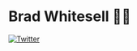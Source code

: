 <!-- **EchoFrost/EchoFrost** is a ✨ _special_ ✨ repository because its `README.md` (this file) appears on your GitHub profile. -->

# Brad Whitesell 👨‍💻
[![Twitter](https://img.shields.io/badge/-Twitter-222222?style=flat-square&logo=twitter&logoColor=white&link=https://twitter.com/WC_EchoFrost/)](https://twitter.com/WC_EchoFrost/)

<!-- ![GitHub Stats](https://github-readme-stats.vercel.app/api?username=EchoFrost&count_private=true&show_icons=true&theme=nightowl&include_all_commits=true) -->
